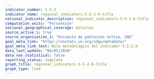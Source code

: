 ```yaml
---
indicator_number: 5.5.2
indicator_name: regional_indicators.5-5-2-b-title
national_indicator_description: regional_indicators.5-5-2-b-title
computation_units: "Porcentaje"
national_geographical_coverage: Asturias
source_active_1: true
source_organisation_1: "Encuesta de población activa, INE"
goal_meta_link: "https://unstats.un.org/sdgs/metadata/"
goal_meta_link_text: Nota metodológica del indicador 5.5.2.b
data_last_update: "06/05/2020"
data_non_statistical: false
reporting_status: complete
graph_title: regional_indicators.5-5-2-b-title
graph_type: line
---
```


